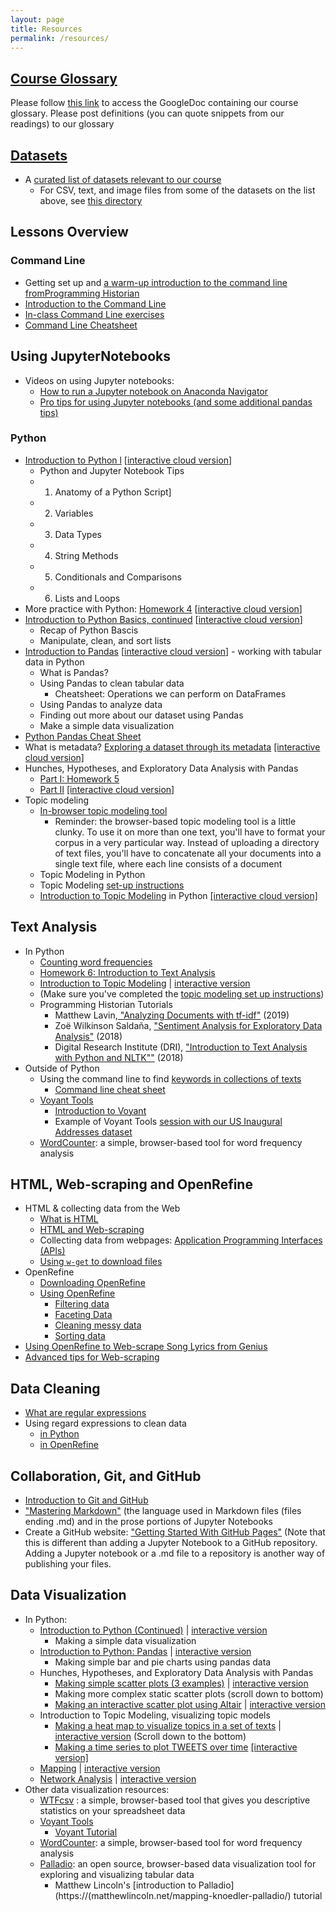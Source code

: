 ```yaml
---
layout: page
title: Resources
permalink: /resources/
---
```




## [Course Glossary](https://princeton.instructure.com/courses/8132/pages/course-glossary)

Please follow [this link](https://princeton.instructure.com/courses/8132/pages/course-glossary) to access the GoogleDoc containing our course glossary. Please post definitions (you can quote snippets from our readings) to our glossary

## [Datasets](https://github.com/sceckert/IntroDHFall2022/blob/main/_datasets/datasets.md)

+ A [curated list of datasets relevant to our course](https://github.com/sceckert/IntroDHFall2022/blob/main/_datasets/datasets.md)
	+ For CSV, text, and image files from some of the datasets on the list above, see [this directory](https://github.com/sceckert/IntroDHFall2022/blob/main/_datasets/)

## Lessons Overview


### Command Line

- Getting set up and [a warm-up introduction to the command line fromProgramming Historian](https://github.com/sceckert/IntroDHFall2022/blob/main/_week2/homework-2.md)
- [Introduction to the Command Line](https://github.com/sceckert/IntroDHFall2022/blob/main/_week2/introduction-to-the-command-line.md) 
- [In-class Command Line exercises](https://github.com/sceckert/IntroDHFall2022/blob/main/_week2/in-class-exercises.md) 
- [Command Line Cheatsheet](https://github.com/sceckert/IntroDHFall2022/blob/main/_week2/command-line-cheat-sheet.md)

## Using JupyterNotebooks

- Videos on using Jupyter notebooks:
	- [How to run a Jupyter notebook on Anaconda Navigator](https://princeton.zoom.us/rec/share/1uLtbi2UisC7Pl3ahYY8ZPEOpEvmV1xQpnPFVtze6DLDL9jrSQLEqZvlWx2r1XZT.7t57DUBTKoWewi-a?startTime=1614894075000)
	- [Pro tips for using Jupyter notebooks (and some additional pandas tips)](https://princeton.zoom.us/rec/share/I7cTIhAELXlhL1mBVjuO12oYSFhy6g_ODaKPR_f23QEy5XXua-qzk2e_EwAwCkVh.Wrkvl1Em98fRXe1j?startTime=1614896446000)

### Python

- [Introduction to Python l](https://github.com/sceckert/IntroDHFall2022/blob/main/_week4/introduction-to-python.ipynb)   [[interactive cloud version](https://mybinder.org/v2/gh/sceckert/introdhfall2022/main?urlpath=lab/tree/_week4/introduction-to-python.ipynb)]
	-  Python and Jupyter Notebook Tips
	- 1. Anatomy of a Python Script]
	- 2. Variables
	- 3. Data Types
	- 4. String Methods
	- 5. Conditionals and Comparisons
	- 6. Lists and Loops
- More practice with Python: [Homework 4](https://github.com/sceckert/IntroDHFall2022/blob/main/_week4/homework-4.ipynb) [[interactive cloud version](https://mybinder.org/v2/gh/sceckert/introdhfall2022/main?urlpath=lab/tree/_week4/homework-4.ipynb)]
- [Introduction to Python Basics, continued](https://github.com/sceckert/IntroDHFall2022/blob/main/_week4/introduction-to-python-continued.ipynb) [[interactive cloud version](https://mybinder.org/v2/gh/sceckert/introdhfall2022/main?urlpath=lab/tree/_week4/introduction-to-python-continued.ipynb)]
	- Recap of Python Bascis
	- Manipulate, clean, and sort lists
-  [Introduction to Pandas](https://github.com/sceckert/IntroDHFall2022/blob/main/_week5/python-continued.ipynb) [[interactive cloud version](https://mybinder.org/v2/gh/sceckert/introdhfall2022/main?urlpath=lab/tree/_week5/python-continued.ipynb)] - working with tabular data in Python
	-  What is Pandas?
  	- Using Pandas to clean tabular data
		-  Cheatsheet: Operations we can perform on DataFrames
   	- Using Pandas to analyze data
	-  Finding out more about our dataset using Pandas
	- Make a simple data visualization
-  [Python Pandas Cheat Sheet](https://github.com/sceckert//IntroDHFall2022/_week5/python-pandas-cheat-sheet.md)
- What is metadata? [Exploring a dataset through its metadata](https://github.com/sceckert/IntroDHFall2022/blob/main/_week3/introduction-to-metadata.ipynb) [[interactive cloud version]](https://mybinder.org/v2/gh/sceckert/introdhfall2022/main?urlpath=lab/tree/_week3/introduction-to-metadata.ipynb) 
- Hunches, Hypotheses, and Exploratory Data Analysis with Pandas
	- [Part I: Homework 5](https://github.com/sceckert/IntroDHFall2022/blob/main/_week7/homework-5.md)
	- [Part II](https://github.com/sceckert/IntroDHFall2022/blob/main/_week7/exploratory-data-analysis-with-pandas.ipynb) [[interactive cloud version]](https://mybinder.org/v2/gh/sceckert/introdhfall2022/main?urlpath=lab/tree/_week7/exploratory-data-analysis-with-pandas.ipynb)
- Topic modeling
	- [In-browser topic modeling tool](https://mimno.infosci.cornell.edu/jsLDA/)
		- Reminder: the browser-based topic modeling tool is a little clunky. To use it on more than one text, you'll have to format your corpus in a very particular way. Instead of uploading a directory of text files, you'll have to concatenate all your documents into a single text file, where each line consists of a document
	- Topic Modeling in Python
	- Topic Modeling [set-up instructions](https://github.com/sceckert/IntroDHFall2022/blob/main/_week9/topic-modeling-set-up-instructions.md)
	- [Introduction to Topic Modeling](https://github.com/sceckert/IntroDHFall2022/blob/main/_week9/introduction-to-topic-modeling.ipynb) in Python [[interactive cloud version]](https://mybinder.org/v2/gh/sceckert/introdhfall2022/main?urlpath=lab/tree/_week9/introduction-to-topic-modeling.ipynb)

## Text Analysis

- In Python
	- [Counting word frequencies](https://github.com/sceckert/IntroDHFall2022/blob/main/_week4/introduction-to-python.ipynb)
	-  [Homework 6: Introduction to Text Analysis](https://github.com/sceckert/IntroDHFall2022/blob/main/_week8/homework-6.md)
	-  [Introduction to Topic Modeling](https://github.com/sceckert/IntroDHfall2022/blob/main/_week9/introduction-to-topic-modeling.ipynb) | [interactive version](https://mybinder.org/v2/gh/sceckert/introdhfall2022/main?urlpath=lab/tree/_week9/introduction-to-topic-modeling.ipynb)
	- (Make sure you've completed the [topic modeling set up instructions](https://github.com/sceckert/IntroDHfall2022/blob/main/_week9/topic-modeling-set-up-instructions.md))
	- Programming Historian Tutorials
		- Matthew Lavin,[ "Analyzing Documents with tf-idf"](https://programminghistorian.org/en/lessons/analyzing-documents-with-tfidf) (2019)
		- Zoë Wilkinson Saldaña, ["Sentiment Analysis for Exploratory Data Analysis"](https://programminghistorian.org/en/lessons/sentiment-analysis) (2018)
		- Digital Research Institute (DRI), ["Introduction to Text Analysis with Python and NLTK""](https://github.com/DHRI-Curriculum/text-analysis) (2018)
- Outside of Python
	- Using the command line to find [keywords in collections of texts](https://github.com/sceckert/IntroDHFall2022/blob/main/_week2/in-class-exercises.md)
		- [Command line cheat sheet](https://github.com/sceckert/IntroDHFall2022/blob/main/_week2/command-line-cheat-sheet.md)
	- [Voyant Tools](https://voyant-tools.org/)
		- [Introduction to Voyant](https://github.com/sceckert/IntroDHFall2022/blob/main/_week8/Text-Analysis-Introduction-to-Voyant-and-Topic-Modeling-Tutorial.pdf)
		- Example of Voyant Tools [session with our US Inaugural Addresses dataset](https://voyant-tools.org/?corpus=bfc9629dabe7232ece555ec086037665)
	- [WordCounter](https://databasic.io/en/wordcounter/): a simple, browser-based tool for word frequency analysis

## HTML, Web-scraping and OpenRefine

- HTML & collecting data from the Web
	- [What is HTML](https://github.com/sceckert/IntroDHFall2022/blob/main/_week6/preparing-for-webscraping-and-openrefine.md#what-is-html)
	- [HTML and Web-scraping](https://github.com/sceckert/IntroDHFall2022/blob/main/_week6/preparing-for-webscraping-and-openrefine.md#html-and-web-scraping)
	- Collecting data from webpages: [Application Programming Interfaces (APIs)](https://github.com/sceckert/IntroDHFall2022/blob/main/_week6/preparing-for-webscraping-and-openrefine.md#application-programming-interface-apis)
	- [Using `w-get` to download files](https://github.com/sceckert/IntroDHFall2022/blob/main/_week8/using-wget.md)
- OpenRefine
	- [Downloading OpenRefine](https://github.com/sceckert/IntroDHFall2022/blob/main/_week6/preparing-for-webscraping-and-openrefine.md#openrefine)
	- [Using OpenRefine](https://github.com/sceckert/IntroDHFall2022/blob/main/_week6/preparing-for-webscraping-and-openrefine.md#using-openrefine)
		- [Filtering data](https://github.com/sceckert/IntroDHFall2022/blob/main/_week6/preparing-for-webscraping-and-openrefine.md#filtering-data)
		- [Faceting Data](https://github.com/sceckert/IntroDHFall2022/blob/main/_week6/preparing-for-webscraping-and-openrefine.md#faceting-data)
		- [Cleaning messy data](https://github.com/sceckert/IntroDHFall2022/blob/main/_week6/preparing-for-webscraping-and-openrefine.md#cleaning-messy-data)
		- [Sorting data](https://github.com/sceckert/IntroDHFall2022/blob/main/_week6/preparing-for-webscraping-and-openrefine.md#sorting-data)
- [Using OpenRefine to Web-scrape Song Lyrics from Genius](https://github.com/sceckert/IntroDHFall2022/blob/main/_week6/introduction-to-webscraping-and-open-refine.md) 
- [Advanced tips for Web-scraping](https://github.com/sceckert/IntroDHFall2022/blob/main/_week6/advanced-tips-for-webscraping.md)

## Data Cleaning 

- [What are regular expressions](https://github.com/sceckert/IntroDHFall2022/blob/main/_resources/python-data-cleaning-scripts.ipynb)
- Using regard expressions to clean data
	- [in Python](https://github.com/sceckert/IntroDHFall2022/blob/main/_resources/python-data-cleaning-scripts.ipynb)
	- [in OpenRefine](https://github.com/sceckert/IntroDHFall2022/blob/main/_week6/advanced-tips-for-webscraping.md#regex-how-to-parse-and-process-text-files)

## Collaboration, Git, and GitHub

- [Introduction to Git and GitHub](https://github.com/sceckert/IntroDHFall2022/blob/main/_week8/introduction-to-git-and-github.md)
-  ["Mastering Markdown"](https://guides.github.com/features/mastering-markdown/) (the language used in Markdown files (files ending .md) and in the prose portions of Jupyter Notebooks
- Create a GitHub website: ["Getting Started With GitHub Pages"](https://guides.github.com/features/pages/) (Note that this is different than adding a Jupyter Notebook to a GitHub repository. Adding a Jupyter notebook or a .md file to a repository is another way of publishing your files.

## Data Visualization

- In Python:
	- [Introduction to Python (Continued)](https://github.com/sceckert/IntroDHFall2022/blob/main/_week4/introduction-to-python-continued.ipynb) | [interactive version](https://mybinder.org/v2/gh/sceckert/introdhFall2022/main?urlpath=lab/tree/_week4/introduction-to-python-continued.ipynb) 
		- Making a simple data visualization
	- [Introduction to Python: Pandas](https://github.com/sceckert/IntroDHFall2022/blob/main/_week5/python-continued.ipynb) | [interactive version](https://mybinder.org/v2/gh/sceckert/introdhFall2022/main?urlpath=lab/tree/_week5/python-continued.ipynb)
		- Making simple bar and pie charts using pandas data
	- Hunches, Hypotheses, and Exploratory Data Analysis with Pandas
		- [Making simple scatter plots (3 examples)](https://github.com/sceckert/IntroDHFall2022/blob/main/_week7/exploratory-data-analysis-with-pandas.ipynb) | [interactive version](https://mybinder.org/v2/gh/sceckert/introdhFall2022/main?urlpath=lab/tree/_week7/exploratory-data-analysis-with-pandas.ipynb)
		- Making more complex static scatter plots (scroll down to bottom)
		- [Making an interactive scatter plot using Altair](https://github.com/sceckert/IntroDHfall2022/blob/main/_week10/introduction-to-data-visualization-in-altair.ipynb) | [interactive version](https://mybinder.org/v2/gh/sceckert/introdhfall2022/main?urlpath=lab/tree/_week10/introduction-to-data-visualization-in-altair.ipynb)
	- Introduction to Topic Modeling, visualizing topic models
		- [Making a heat map to visualize topics in a set of texts](https://github.com/sceckert/IntroDHFall2022/blob/main/_week9/introduction-to-topic-modeling.ipynb) | [interactive version](https://mybinder.org/v2/gh/sceckert/introdhFall2022/main?urlpath=lab/tree/_week9/introduction-to-topic-modeling.ipynb) (Scroll down to the bottom)
		- [Making a time series to plot TWEETS over time](https://github.com/sceckert/IntroDHFall2022/blob/main/_week10/topic-modeling-time-series.ipynb) [[interactive version]](https://mybinder.org/v2/gh/sceckert/introdhFall2022/main?urlpath=lab/tree/_week10/topic-modeling-time-series.ipynb)
	-  [Mapping](https://github.com/sceckert/IntroDHfall2022/blob/main/_week10/mapping.ipynb) | [interactive version](https://mybinder.org/v2/gh/sceckert/introdhfall2022/main?urlpath=lab/tree/_week10/mapping.ipynb)
	- [Network Analysis](https://github.com/sceckert/IntroDHfall2022/blob/main/_week10/network-analysis.ipynb)  | [interactive version](https://mybinder.org/v2/gh/sceckert/introdhfall2022/main?urlpath=lab/tree/_week10/network-analysis.ipynb)
- Other data visualization resources:
	- [WTFcsv](https://databasic.io/en/wtfcsv/#upload) : a simple, browser-based tool that gives you descriptive statistics on your spreadsheet data
	- [Voyant Tools](https://voyant-tools.org/)
		- [Voyant Tutorial](https://github.com/sceckert/IntroDHFall2022/blob/main/_week8/Text-Analysis-Introduction-to-Voyant-and-Topic-Modeling-Tutorial.pdf)
	- [WordCounter](https://databasic.io/en/wordcounter/): a simple, browser-based tool for word frequency analysis
	- [Palladio](https://hdlab.stanford.edu/palladio/): an open source, browser-based data visualization tool for exploring and visualizing tabular data
 		- Matthew Lincoln's [introduction to Palladio](https://(matthewlincoln.net/mapping-knoedler-palladio/) tutorial